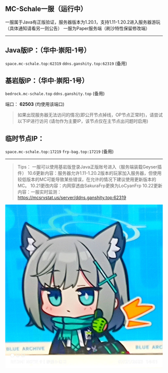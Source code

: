 ## MC-Schale一服（运行中）
一服属于Java有正版验证，服务器版本为1.20.1，支持1.11-1.20.2进入服务器游玩（具体通知请看另一则公告）
一服为Paper服务端（刷沙特性保留修改端）

---

## Java版IP：（华中·崇阳-1号）
`space.mc-schale.top:62319`
`ddns.ganshity.top:62319` (备用)

## 基岩版IP：（华中·崇阳-1号）
`bedrock.mc-schale.top`
`ddns.ganshity.top` (备用)

端口： **62503** (均使用该端口)

>如果出现服务器无法访问的情况(即公开节点掉线，OP节点正常时)，请尝试以下IP进行访问
>(请勿作为主要IP，该节点仅在主节点出问题时启用)

## 临时节点IP：
`space.mc-schale.top:17219`
`frp-bag.top:17219` (备用)

---

>Tips：
>一服可以使用基岩版登录Java正版账号进入（服务端装载Geyser插件）
>10.6更新内容：服务器允许1.11-1.20.2版本的玩家加入服务器，但使用较低版本的MC可能导致某些错误，在允许的情况下建议使用更新版本的MC。
>10.21更改内容：内网穿透由SakuraFrp更换为LoCyanFrp
>10.22更新内容：一服实时监测：https://mcsrvstat.us/server/ddns.ganshity.top:62319

![白子点赞](./Images/白子点赞.jpg "白子点赞")
